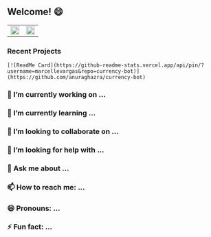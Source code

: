 ## Welcome! 😄

<center>
  <table>
    <tr>
        <td>
            <img width="100%" src="https://github-readme-stats.vercel.app/api/top-langs/?username=marcellevargas&hide=html&layout=compact&theme=vue" />
        </td>
        <td>
            <img width="100%" src="https://github-readme-stats.vercel.app/api?username=marcellevargas&theme=vue" />
        </td>
    </tr>
  </table>
</center>

### Recent Projects 
    [![ReadMe Card](https://github-readme-stats.vercel.app/api/pin/?username=marcellevargas&repo=currency-bot)](https://github.com/anuraghazra/currency-bot)

### 🔭 I’m currently working on ...

### 🌱 I’m currently learning ...

### 👯 I’m looking to collaborate on ...

### 🤔 I’m looking for help with ...

### 💬 Ask me about ...

### 📫 How to reach me: ...

### 😄 Pronouns: ...

### ⚡ Fun fact: ...
